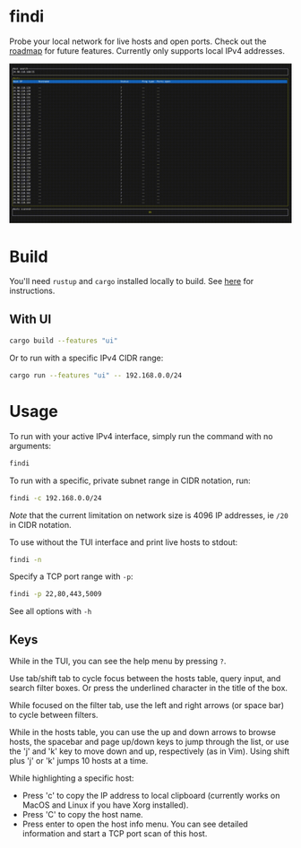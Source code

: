 findi
======
Probe your local network for live hosts and open ports. Check out the [roadmap](doc/roadmap.md) for future features. Currently only supports local IPv4 addresses.

![Animated gif of findi network tool](doc/recording_v010.gif)

# Build
You'll need `rustup` and `cargo` installed locally to build. See [here](https://doc.rust-lang.org/cargo/getting-started/installation.html) for instructions.

## With UI
```bash
cargo build --features "ui"
```
Or to run with a specific IPv4 CIDR range:
```bash
cargo run --features "ui" -- 192.168.0.0/24
```
# Usage
To run with your active IPv4 interface, simply run the command with no arguments:
```bash
findi
```

To run with a specific, private subnet range in CIDR notation, run:
```bash
findi -c 192.168.0.0/24
```
*Note* that the current limitation on network size is 4096 IP addresses, ie `/20` in CIDR notation.

To use without the TUI interface and print live hosts to stdout:
```bash
findi -n
```

Specify a TCP port range with `-p`:
```bash
findi -p 22,80,443,5009
```

See all options with `-h`

## Keys

While in the TUI, you can see the help menu by pressing `?`.

Use tab/shift tab to cycle focus between the hosts table, query input, and search filter boxes. Or press the underlined character in the title of the box.

While focused on the filter tab, use the left and right arrows (or space bar) to cycle between filters.

While in the hosts table, you can use the up and down arrows to browse hosts, the spacebar and page up/down keys to jump through the list, or use the 'j' and 'k' key to move down and up, respectively (as in Vim). Using shift plus 'j' or 'k' jumps 10 hosts at a time.

While highlighting a specific host:

- Press 'c' to copy the IP address to local clipboard (currently works on MacOS and Linux if you have Xorg installed).
- Press 'C' to copy the host name.
- Press enter  to open the host info menu. You can see detailed information and start a TCP port scan of this host.
